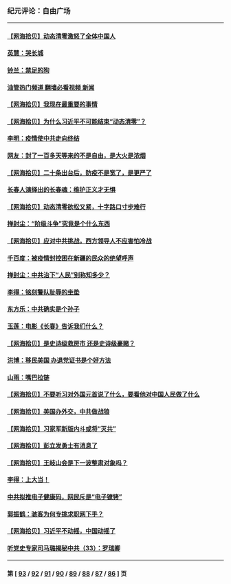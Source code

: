 ### 纪元评论：自由广场
---
#### [【网海拾贝】动态清零激怒了全体中国人](../../pages/nsc993/n13874505.md?11290330) 
#### [英慧：哭长城](../../pages/nsc993/n13874522.md?11290330) 
#### [铃兰：禁足的狗](../../pages/nsc993/n13874311.md?11290330) 
#### [油管热门频道 翻墙必看视频 新闻](ok?11290330)
#### [【网海拾贝】我现在最重要的事情](../../pages/nsc993/n13874026.md?11290330) 
#### [【网海拾贝】为什么习近平不可能结束“动态清零”？](../../pages/nsc993/n13873811.md?11290330) 
#### [李明：疫情使中共走向终结](../../pages/nsc993/n13873538.md?11290330) 
#### [网友：封了一百多天等来的不是自由，是大火是浓烟](../../pages/nsc993/n13873517.md?11290330) 
#### [【网海拾贝】二十条出台后，防疫不是宽了，是更严了](../../pages/nsc993/n13872948.md?11290330) 
#### [长春人演绎出的长春魂：维护正义才无惧](../../pages/nsc993/n13871764.md?11290330) 
#### [【网海拾贝】动态清零欲松又紧，十字路口寸步难行](../../pages/nsc993/n13872220.md?11290330) 
#### [掸封尘：“阶级斗争”究竟是个什么东西](../../pages/nsc993/n13871387.md?11290330) 
#### [【网海拾贝】应对中共挑战，西方领导人不应害怕冷战](../../pages/nsc993/n13870990.md?11290330) 
#### [千百度：被疫情封控困在新疆的民众的绝望呼声](../../pages/nsc993/n13869856.md?11290330) 
#### [掸封尘：中共治下“人民”别称知多少？](../../pages/nsc993/n13870121.md?11290330) 
#### [李得：铭刻警队耻辱的坐垫](../../pages/nsc993/n13869930.md?11290330) 
#### [东方乐：中共确实是个孙子](../../pages/nsc993/n13869891.md?11290330) 
#### [玉莲：电影《长春》告诉我们什么？](../../pages/nsc993/n13869471.md?11290330) 
#### [【网海拾贝】是史诗级救房市 还是史诗级豪赌？](../../pages/nsc993/n13869495.md?11290330) 
#### [洪博：移民美国 办退党证书是个好方法](../../pages/nsc993/n13869000.md?11290330) 
#### [山雨：嘴巴拉链](../../pages/nsc993/n13869071.md?11290330) 
#### [【网海拾贝】不要听习对外国元首说了什么，要看他对中国人民做了什么](../../pages/nsc993/n13868955.md?11290330) 
#### [【网海拾贝】美国办外交，中共做战狼](../../pages/nsc993/n13868469.md?11290330) 
#### [【网海拾贝】习家军新版内斗或将“灭共”](../../pages/nsc993/n13867461.md?11290330) 
#### [【网海拾贝】彭立发勇士有消息了](../../pages/nsc993/n13866022.md?11290330) 
#### [【网海拾贝】王岐山会是下一波整肃对象吗？](../../pages/nsc993/n13865256.md?11290330) 
#### [李得：上大当！](../../pages/nsc993/n13865562.md?11290330) 
#### [中共拟推电子健康码，网民斥是“电子镣铐”](../../pages/nsc993/n13865108.md?11290330) 
#### [郭振鹤：骇客为何专挑求职网下手？](../../pages/nsc993/n13865133.md?11290330) 
#### [【网海拾贝】习近平不动摇，中国动摇了](../../pages/nsc993/n13864586.md?11290330) 
#### [听党史专家司马璐揭秘中共（33）：罗瑞卿](../../pages/nsc993/n13864609.md?11290330) 

---
#### 第 [ [93](./93.md?11290330) / [92](./92.md?11290330) / [91](./91.md?11290330) / [90](./90.md?11290330) / [89](./89.md?11290330) / [88](./88.md?11290330) / [87](./87.md?11290330) / [86](./86.md?11290330) ] 页
